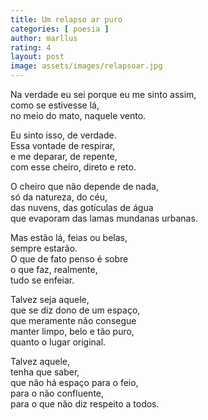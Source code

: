 ```yaml
---
title: Um relapso ar puro
categories: [ poesia ]
author: marllus
rating: 4
layout: post
image: assets/images/relapsoar.jpg
---
```


Na verdade eu sei porque eu me sinto assim,<br>
como se estivesse lá,<br>
no meio do mato, naquele vento.<br>

Eu sinto isso, de verdade.<br>
Essa vontade de respirar,<br>
e me deparar, de repente,<br>
com esse cheiro, direto e reto.<br>

O cheiro que não depende de nada,<br>
só da natureza, do céu,<br>
das nuvens, das gotículas de água<br>
que evaporam das lamas mundanas urbanas.<br>

Mas estão lá, feias ou belas,<br>
sempre estarão.<br>
O que de fato penso é sobre<br>
o que faz, realmente,<br>
tudo se enfeiar.<br>

Talvez seja aquele,<br>
que se diz dono de um espaço,<br>
que meramente não consegue<br>
manter limpo, belo e tão puro,<br>
quanto o lugar original.<br>

Talvez aquele,<br>
tenha que saber,<br>
que não há espaço para o feio,<br>
para o não confluente,<br>
para o que não diz respeito a todos.<br>

